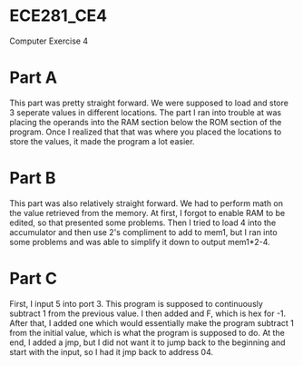 ECE281_CE4
==========

Computer Exercise 4

# Part A

This part was pretty straight forward. We were supposed to load and store 3 seperate values in different locations. The part I 
ran into trouble at was placing the operands into the RAM section below the ROM section of the program. Once I realized that
that was where you placed the locations to store the values, it made the program a lot easier. 

# Part B

This part was also relatively straight forward. We had to perform math on the value retrieved from the memory. At first, I forgot to enable RAM to be edited, so that presented some problems. Then I tried to load 4 into the accumulator and then use 2's compliment to add to mem1, but I ran into some problems and was able to simplify it down to output mem1*2-4. 

# Part C

First, I input 5 into port 3. This program is supposed to continuously subtract 1 from the previous value. I then added and F, which is hex for -1. After that, I added one which would essentially make the program subtract 1 from the initial value, which is what the program is supposed to do. At the end, I added a jmp, but I did not want it to jump back to the beginning and start with the input, so I had it jmp back to address 04. 
